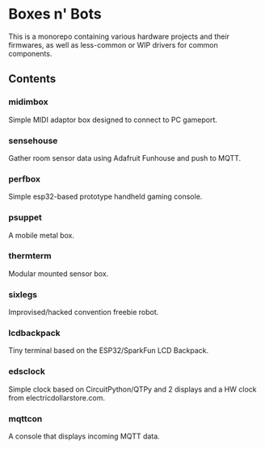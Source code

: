 
# Boxes n' Bots

This is a monorepo containing various hardware projects and their firmwares, as well as less-common or WIP drivers for common components.

## Contents

### midimbox

Simple MIDI adaptor box designed to connect to PC gameport.

### sensehouse

Gather room sensor data using Adafruit Funhouse and push to MQTT.

### perfbox

Simple esp32-based prototype handheld gaming console.

### psuppet

A mobile metal box.

### thermterm

Modular mounted sensor box.

### sixlegs

Improvised/hacked convention freebie robot. 

### lcdbackpack

Tiny terminal based on the ESP32/SparkFun LCD Backpack.

### edsclock

Simple clock based on CircuitPython/QTPy and 2 displays and a HW clock from electricdollarstore.com.

### mqttcon

A console that displays incoming MQTT data.

